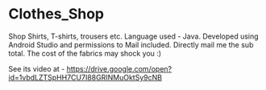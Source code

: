 # Clothes_Shop
Shop Shirts, T-shirts, trousers etc.
Language used - Java. 
Developed using Android Studio and permissions to Mail included. 
Directly mail me the sub total. 
The cost of the fabrics may shock you :)

See its video at - https://drive.google.com/open?id=1vbdLZTSpHH7CU7I88GRINMuOktSy9cNB
